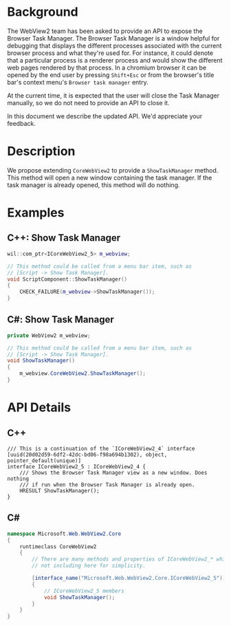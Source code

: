 # Background
The WebView2 team has been asked to provide an API to expose the Browser Task
Manager. The Browser Task Manager is a window helpful for debugging that 
displays the different processes associated with the current browser process and 
what they're used for. For instance, it could denote that a particular process 
is a renderer process and would show the different web pages rendered by that 
process. In a chromium browser it can be opened by the end user by pressing 
`Shift+Esc` or from the browser's title bar's context menu's 
`Browser task manager` entry.

At the current time, it is expected that the user will close the Task 
Manager manually, so we do not need to provide an API to close it.

In this document we describe the updated API. We'd appreciate your feedback.

# Description
We propose extending `CoreWebView2` to provide a `ShowTaskManager` method.
This method will open a new window containing the task manager. If the task 
manager is already opened, this method will do nothing.

# Examples
## C++: Show Task Manager

``` cpp
wil::com_ptr<ICoreWebView2_5> m_webview;

// This method could be called from a menu bar item, such as 
// [Script -> Show Task Manager]. 
void ScriptComponent::ShowTaskManager()
{
    CHECK_FAILURE(m_webview->ShowTaskManager());
}


```

## C#: Show Task Manager
```c#
private WebView2 m_webview;

// This method could be called from a menu bar item, such as 
// [Script -> Show Task Manager]. 
void ShowTaskManager()
{
    m_webview.CoreWebView2.ShowTaskManager();
}
```

# API Details
## C++
```
/// This is a continuation of the `ICoreWebView2_4` interface
[uuid(20d02d59-6df2-42dc-bd06-f98a694b1302), object, pointer_default(unique)]
interface ICoreWebView2_5 : ICoreWebView2_4 {
    /// Shows the Browser Task Manager view as a new window. Does nothing
    /// if run when the Browser Task Manager is already open.
    HRESULT ShowTaskManager();
}
```

## C#
```c#
namespace Microsoft.Web.WebView2.Core
{
    runtimeclass CoreWebView2
    {
        // There are many methods and properties of ICoreWebView2_* which I am
        // not including here for simplicity. 

        [interface_name("Microsoft.Web.WebView2.Core.ICoreWebView2_5")]
        {
            // ICoreWebView2_5 members
            void ShowTaskManager();
        }
    }
}
```
